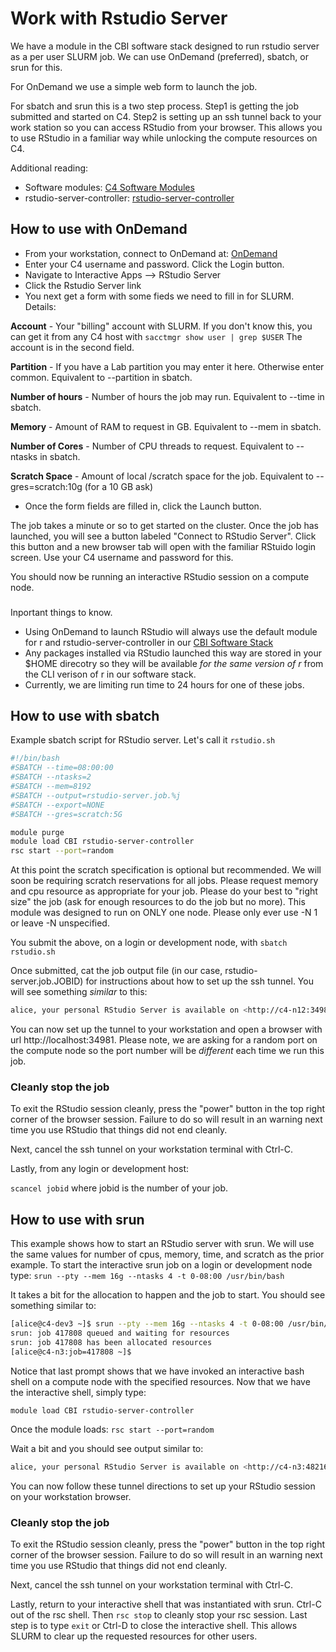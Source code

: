 # Work with Rstudio Server

We have a module in the CBI software stack designed to run rstudio server as a per user SLURM job. We can use OnDemand (preferred), sbatch, or srun for this. 

For OnDemand we use a simple web form to launch the job.

For sbatch and srun this is a two step process. Step1 is getting the job submitted and started on C4. Step2 is setting up an ssh tunnel back to your work station so you can access RStudio from your browser. This allows you to use RStudio in a familiar way while unlocking the compute resources on C4.

Additional reading:

- Software modules: <a href="https://www.c4.ucsf.edu/software/software-modules.html">C4 Software Modules</a>
- rstudio-server-controller: <a href="https://github.com/UCSF-CBI/rstudio-server-controller">rstudio-server-controller</a>

## How to use with OnDemand

- From your workstation, connect to OnDemand at: <a href="https://c4-ondemand1.ucsf.edu">OnDemand</a>
- Enter your C4 username and password. Click the Login button.
- Navigate to Interactive Apps --> RStudio Server
- Click the Rstudio Server link
- You next get a form with some fieds we need to fill in for SLURM. Details:

**Account** - Your "billing" account with SLURM. If you don't know this, you can get it from any C4 host with `sacctmgr show user | grep $USER` The account is in the second field.

**Partition** - If you have a Lab partition you may enter it here. Otherwise enter common. Equivalent to --partition in sbatch.

**Number of hours** - Number of hours the job may run. Equivalent to --time in sbatch.

**Memory** - Amount of RAM to request in GB. Equivalent to --mem in sbatch.

**Number of Cores** - Number of CPU threads to request. Equivalent to --ntasks in sbatch.

**Scratch Space** - Amount of local /scratch space for the job. Equivalent to --gres=scratch:10g (for a 10 GB ask)


- Once the form fields are filled in, click the Launch button.

The job takes a minute or so to get started on the cluster. Once the job has launched, you will see a button labeled "Connect to RStudio Server". Click this button and a new browser tab will open with the familiar RStuido login screen. Use your C4 username and password for this.

You should now be running an interactive RStudio session on a compute node. 

<div class="alert alert-warning" role="alert" style="margin-top: 3ex">
Inportant things to know.
</div>

- Using OnDemand to launch RStudio will always use the default module for r and rstudio-server-controller in our <a href="https://www.c4.ucsf.edu/software/software-modules.html">CBI Software Stack</a>
- Any packages installed via RStudio launched this way are stored in your $HOME direcotry so they will be available *for the same version of r* from the CLI verison of r in our software stack.
- Currently, we are limiting run time to 24 hours for one of these jobs.


## How to use with sbatch

Example sbatch script for RStudio server. Let's call it `rstudio.sh`  

```sh
#!/bin/bash
#SBATCH --time=08:00:00
#SBATCH --ntasks=2
#SBATCH --mem=8192
#SBATCH --output=rstudio-server.job.%j
#SBATCH --export=NONE
#SBATCH --gres=scratch:5G

module purge
module load CBI rstudio-server-controller
rsc start --port=random
```

At this point the scratch specification is optional but recommended. We will soon be requiring scratch reservations for all jobs. Please request memory and cpu resource as appropriate for your job. Please do your best to "right size" the job (ask for enough resources to do the job but no more). This module was designed to run on ONLY one node. Please only ever use -N 1 or leave -N unspecified.

You submit the above, on a login or development node, with `sbatch rstudio.sh`

Once submitted, cat the job output file (in our case, rstudio-server.job.JOBID) for instructions about how to set up the ssh tunnel. You will see something *similar* to this:
```sh
alice, your personal RStudio Server is available on <http://c4-n12:34981>. If you are running from a remote machine without direct access to c4-n12, you can use SSH port forwarding to access the RStudio Server at <http://127.0.0.1:8787> by running 'ssh -J alice@<login-machine> -L 8787:c4-n12:34981 c4-n12' in a second terminal. Any R session started times out after being idle for 480 minutes.
```
You can now set up the tunnel to your workstation and open a browser with url http://localhost:34981.  Please note, we are asking for a random port on the compute node so the port number will be *different* each time we run this job.

### Cleanly stop the job

To exit the RStudio session cleanly, press the "power" button in the top right corner of the browser session. Failure to do so will result in an warning next time you use RStudio that things did not end cleanly. 

Next, cancel the ssh tunnel on your workstation terminal with Ctrl-C.

Lastly, from any login or development host:

`scancel jobid` where jobid is the number of your job.


## How to use with srun

This example shows how to start an RStudio server with srun. We will use the same values for number of cpus, memory, time, and scratch as the prior example. To start the interactive srun job on a login or development node type:
`srun --pty --mem 16g --ntasks 4 -t 0-08:00 /usr/bin/bash`

It takes a bit for the allocation to happen and the job to start. You should see something similar to:
```sh
[alice@c4-dev3 ~]$ srun --pty --mem 16g --ntasks 4 -t 0-08:00 /usr/bin/bash
srun: job 417808 queued and waiting for resources
srun: job 417808 has been allocated resources
[alice@c4-n3:job=417808 ~]$ 
```

Notice that last prompt shows that we have invoked an interactive bash shell on a compute node with the specified resources. Now that we have the interactive shell, simply type:

`module load CBI rstudio-server-controller`

Once the module loads:
`rsc start --port=random`

Wait a bit and you should see output similar to:
```sh
alice, your personal RStudio Server is available on <http://c4-n3:48216>. If you are running from a remote machine without direct access to c4-n3, you can use SSH port forwarding to access the RStudio Server at <http://127.0.0.1:8787> by running 'ssh -J hputnam@<login-machine> -L 8787:c4-n3:48216 c4-n3' in a second terminal. Any R session started times out after being idle for 480 minutes.
```

You can now follow these tunnel directions to set up your RStudio session on your workstation browser.

### Cleanly stop the job

To exit the RStudio session cleanly, press the "power" button in the top right corner of the browser session. Failure to do so will result in an warning next time you use RStudio that things did not end cleanly. 

Next, cancel the ssh tunnel on your workstation terminal with Ctrl-C.

Lastly, return to your interactive shell that was instantiated with srun. Ctrl-C out of the rsc shell. Then `rsc stop` to cleanly stop your rsc session. Last step is to type `exit` or Ctrl-D to close the interactive shell. This allows SLURM to clear up the requested resources for other users.
